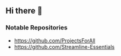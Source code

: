 ## Hi there 👋

### Notable Repositories
- https://github.com/ProjectsForAll
- https://github.com/Streamline-Essentials
